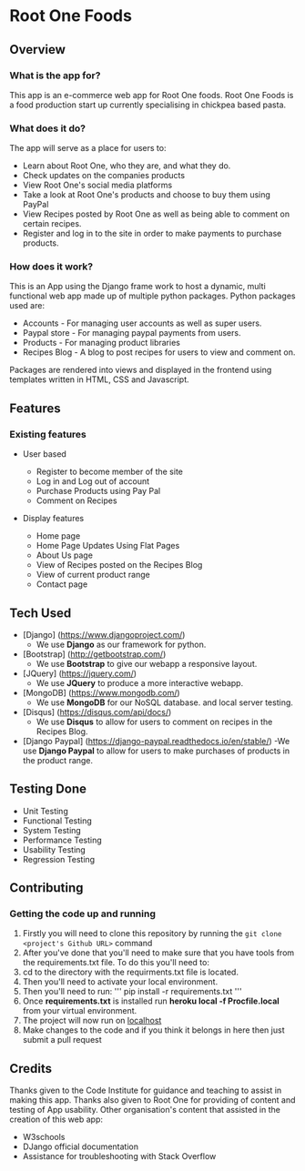 # Root One Foods

## Overview

### What is the app for?

This app is an e-commerce web app for Root One foods. Root One Foods is a food production start up currently specialising in chickpea based pasta. 

### What does it do?

The app will serve as a place for users to:

- Learn about Root One, who they are, and what they do. 
- Check updates on the companies products
- View Root One's social media platforms
- Take a look at Root One's products and choose to buy them using PayPal
- View Recipes posted by Root One as well as being able to comment on certain recipes. 
- Register and log in to the site in order to make payments to purchase products.

### How does it work?

This is an App using the Django frame work to host a dynamic, multi functional web app made up of multiple python packages.
Python packages used are: 
- Accounts - For managing user accounts as well as super users.
- Paypal store - For managing paypal payments from users. 
- Products - For managing product libraries
- Recipes Blog - A blog to post recipes for users to view and comment on. 
	
Packages are rendered into views and displayed in the frontend using templates written in HTML, CSS and Javascript.

## Features

### Existing features

- User based
    - Register to become member of the site
    - Log in and Log out of account
    - Purchase Products using Pay Pal
    - Comment on Recipes

- Display features
    - Home page
    - Home Page Updates Using Flat Pages
    - About Us page
	- View of Recipes posted on the Recipes Blog
	- View of current product range
    - Contact page

## Tech Used

- [Django] (https://www.djangoproject.com/)
    - We use **Django** as our framework for python.
- [Bootstrap] (http://getbootstrap.com/)
    - We use **Bootstrap** to give our webapp a responsive layout.
- [JQuery] (https://jquery.com/)
    - We use **JQuery** to produce a more interactive webapp. 
- [MongoDB] (https://www.mongodb.com/)
    - We use **MongoDB** for our NoSQL database. and local server testing. 
- [Disqus] (https://disqus.com/api/docs/)
    - We use **Disqus** to allow for users to comment on recipes in the Recipes Blog.
- [Django Paypal] (https://django-paypal.readthedocs.io/en/stable/)
    -We use **Django Paypal** to allow for users to make purchases of products in the product range.

## Testing Done

- Unit Testing
- Functional Testing 
- System Testing
- Performance Testing
- Usability Testing
- Regression Testing 

## Contributing

### Getting the code up and running
1. Firstly you will need to clone this repository by running the ```git clone <project's Github URL>``` command
2. After you've done that you'll need to make sure that you have tools from the requirements.txt file. To do this you'll need to: 
  1. cd to the directory with the requirments.txt file is located.
  2. Then you'll need to activate your local environment.
  3. Then you'll need to run: 
    '''
    pip install -r requirements.txt
    '''
3. Once **requirements.txt** is installed run **heroku local -f Procfile.local** from your virtual environment.
4. The project will now run on [localhost](http://127.0.0.1:5000)
5. Make changes to the code and if you think it belongs in here then just submit a pull request

## Credits

Thanks given to the Code Institute for guidance and teaching to assist in making this app. 
Thanks also given to Root One for providing of content and testing of App usability. 
Other organisation's content that assisted in the creation of this web app: 
- W3schools
- DJango official documentation
- Assistance for troubleshooting with Stack Overflow
	
